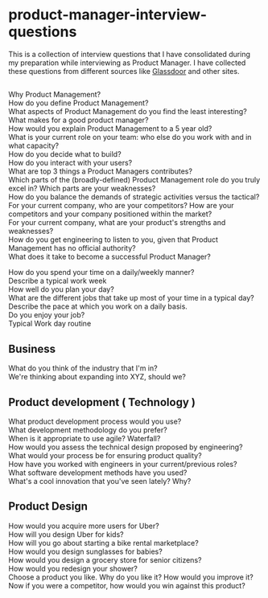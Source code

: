 # product-manager-interview-questions

This is a collection of interview questions that I have consolidated during my preparation while interviewing as Product Manager. I have collected these questions from different sources like [Glassdoor](https://www.glassdoor.co.in) and other sites. <br/>

## 
Why Product Management?<br/>
How do you define Product Management?<br/>
What aspects of Product Management do you find the least interesting?<br/>
What makes for a good product manager?<br/>
How would you explain Product Management to a 5 year old?<br/>
What is your current role on your team: who else do you work with and in what capacity?<br/>
How do you decide what to build?<br/>
How do you interact with your users?<br/>
What are top 3 things a Product Managers contributes?<br/>
Which parts of the (broadly-defined) Product Management role do you truly excel in?  Which parts are your weaknesses? <br/>
How do you balance the demands of strategic activities versus the tactical?<br/>
For your current company, who are your competitors?  How are your competitors and your company positioned within the market?<br/>
For your current company, what are your product's strengths and weaknesses? <br/>
How do you get engineering to listen to you, given that Product Management has no official authority?<br/>
What does it take to become a successful Product Manager? <br/>


How do you spend your time on a daily/weekly manner? <br/>
Describe a typical work week <br/>
How well do you plan your day? <br/>
What are the different jobs that take up most of your time in a typical day? <br/>
Describe the pace at which you work on a daily basis. <br/>
Do you enjoy your job? <br/>
Typical Work day routine <br/>


## Business

What do you think of the industry that I'm in?<br/>
We're thinking about expanding into XYZ, should we?<br/>



## Product development ( Technology )

What product development process would you use?<br/>
What development methodology do you prefer?<br/>
When is it appropriate to use agile? Waterfall?<br/>
How would you assess the technical design proposed by engineering?<br/>
What would your process be for ensuring product quality?<br/>
How have you worked with engineers in your current/previous roles?<br/>
What software development methods have you used?<br/>
What's a cool innovation that you've seen lately?  Why?<br/>


## Product Design 

How would you acquire more users for Uber?<br/>
How will you design Uber for kids?<br/>
How will you go about starting a bike rental marketplace?<br/>
How would you design sunglasses for babies?<br/>
How would you design a grocery store for senior citizens?<br/>
How would you redesign your shower?<br/>
Choose a product you like. Why do you like it? How would you improve it? Now if you were a competitor, how would you win against this product?<br/>



